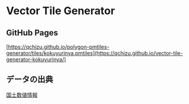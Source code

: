 # Vector Tile Generator

## GitHub Pages
[https://qchizu.github.io/polygon-pmtiles-generator/tiles/kokuyurinya.pmtiles](https://qchizu.github.io/vector-tile-generator-kokuyurinya/)  

## データの出典
[国土数値情報](https://nlftp.mlit.go.jp/ksj/gml/datalist/KsjTmplt-A45.html)
